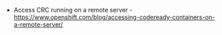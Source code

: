 - Access CRC running on a remote server - https://www.openshift.com/blog/accessing-codeready-containers-on-a-remote-server/
